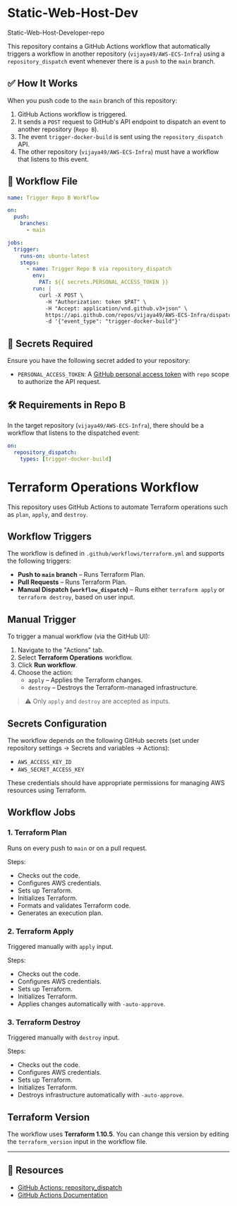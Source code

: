 # Static-Web-Host-Dev
Static-Web-Host-Developer-repo

This repository contains a GitHub Actions workflow that automatically triggers a workflow in another repository (`vijaya49/AWS-ECS-Infra`) using a `repository_dispatch` event whenever there is a `push` to the `main` branch.

## ✅ How It Works

When you push code to the `main` branch of this repository:

1. GitHub Actions workflow is triggered.
2. It sends a `POST` request to GitHub's API endpoint to dispatch an event to another repository (`Repo B`).
3. The event `trigger-docker-build` is sent using the `repository_dispatch` API.
4. The other repository (`vijaya49/AWS-ECS-Infra`) must have a workflow that listens to this event.

## 📂 Workflow File

```yaml
name: Trigger Repo B Workflow

on:
  push:
    branches:
      - main

jobs:
  trigger:
    runs-on: ubuntu-latest
    steps:
      - name: Trigger Repo B via repository_dispatch
        env:
          PAT: ${{ secrets.PERSONAL_ACCESS_TOKEN }}
        run: |
          curl -X POST \
            -H "Authorization: token $PAT" \
            -H "Accept: application/vnd.github.v3+json" \
            https://api.github.com/repos/vijaya49/AWS-ECS-Infra/dispatches \
            -d '{"event_type": "trigger-docker-build"}'
```

## 🔐 Secrets Required

Ensure you have the following secret added to your repository:

- `PERSONAL_ACCESS_TOKEN`: A [GitHub personal access token](https://github.com/settings/tokens) with `repo` scope to authorize the API request.

## 🛠️ Requirements in Repo B

In the target repository (`vijaya49/AWS-ECS-Infra`), there should be a workflow that listens to the dispatched event:

```yaml
on:
  repository_dispatch:
    types: [trigger-docker-build]
```

# Terraform Operations Workflow

This repository uses GitHub Actions to automate Terraform operations such as `plan`, `apply`, and `destroy`.

## Workflow Triggers

The workflow is defined in `.github/workflows/terraform.yml` and supports the following triggers:

- **Push to `main` branch** – Runs Terraform Plan.
- **Pull Requests** – Runs Terraform Plan.
- **Manual Dispatch (`workflow_dispatch`)** – Runs either `terraform apply` or `terraform destroy`, based on user input.

## Manual Trigger

To trigger a manual workflow (via the GitHub UI):

1. Navigate to the "Actions" tab.
2. Select **Terraform Operations** workflow.
3. Click **Run workflow**.
4. Choose the action:
   - `apply` – Applies the Terraform changes.
   - `destroy` – Destroys the Terraform-managed infrastructure.

> ⚠️ Only `apply` and `destroy` are accepted as inputs.

## Secrets Configuration

The workflow depends on the following GitHub secrets (set under repository settings → Secrets and variables → Actions):

- `AWS_ACCESS_KEY_ID`
- `AWS_SECRET_ACCESS_KEY`

These credentials should have appropriate permissions for managing AWS resources using Terraform.

## Workflow Jobs

### 1. Terraform Plan
Runs on every push to `main` or on a pull request.

Steps:
- Checks out the code.
- Configures AWS credentials.
- Sets up Terraform.
- Initializes Terraform.
- Formats and validates Terraform code.
- Generates an execution plan.

### 2. Terraform Apply
Triggered manually with `apply` input.

Steps:
- Checks out the code.
- Configures AWS credentials.
- Sets up Terraform.
- Initializes Terraform.
- Applies changes automatically with `-auto-approve`.

### 3. Terraform Destroy
Triggered manually with `destroy` input.

Steps:
- Checks out the code.
- Configures AWS credentials.
- Sets up Terraform.
- Initializes Terraform.
- Destroys infrastructure automatically with `-auto-approve`.

## Terraform Version

The workflow uses **Terraform 1.10.5**. You can change this version by editing the `terraform_version` input in the workflow file.

---



## 📘 Resources

- [GitHub Actions: repository_dispatch](https://docs.github.com/en/rest/repos/repos#create-a-repository-dispatch-event)
- [GitHub Actions Documentation](https://docs.github.com/en/actions)
